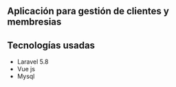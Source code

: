 
## Aplicación para gestión de clientes y membresias

## Tecnologías usadas
- Laravel 5.8
- Vue js
- Mysql

